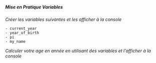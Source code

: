 ##### Mise en Pratique Variables 

*Créer les variables suivantes et les afficher à la console*

```
- current_year
- year_of_birth
- pi
- my_name 
```

*Calculer votre age en année en utilisant des variables et l'afficher à la console*